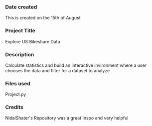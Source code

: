 ### Date created
This is created on the 15th of August

### Project Title
Explore US Bikeshare Data 

### Description
Calculate statistics and build an interactive invironment where a user chooses the data and filter for a dataset to analyze

### Files used
Project.py

### Credits
NidalShater's Repository was a great Inspo and very helpful 

